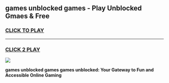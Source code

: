 
## games unblocked games - Play Unblocked Gmaes & Free
<h3>
<a href="https://premium.freeplayer.one?title=games_unblocked_games&ref=19F">CLICK TO PLAY</a></h3>
<hr>

<h3>
<a href="https://premium.freeplayer.one?title=games_unblocked_games&ref=19F">CLICK 2 PLAY</a>
  
</h3>

<a href="https://premium.freeplayer.one?title=games_unblocked_games&ref=19F/"><img src="https://clearcache.store/games.png"></a>


**games unblocked games games unblocked: Your Gateway to Fun and Accessible Online Gaming**
